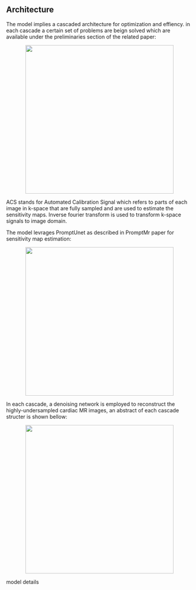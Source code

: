 ## Architecture
The model implies a cascaded architecture for optimization and effiency. in each cascade a certain set of problems are beign solved which are available under the preliminaries section of the related paper:

<p align="center">
  <img src="https://github.com/user-attachments/assets/e8f62112-b7bb-42f5-a000-65b4afb1d981" width = "400">
</p>

ACS stands for Automated Calibration Signal which refers to parts of each image in k-space that are fully sampled and are used to estimate the sensitivity maps.
Inverse fourier transform is used to transform k-space signals to image domain.

The model levrages PromptUnet as described in PromptMr paper for sensitivity map estimation:

<p align="center">
  <img src="https://github.com/user-attachments/assets/6f493f9b-6d70-4ce6-bbf2-ff8f17428056" width = "400">
</p>

In each cascade, a denoising network is employed to reconstruct the highly-undersampled cardiac MR images, an abstract of each cascade structer is shown bellow:

<p align="center">
   <img src="https://github.com/user-attachments/assets/dc832d13-eef8-403a-8cc8-26d357fe63ab" width = "400">
</p>

model details
